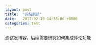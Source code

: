 ```yaml
---
layout: post
title:  "网站测试"
date:   2017-02-19 14:35:00 +0800
categories: test
---
```

测试发博客，后续需要研究如何集成评论功能

